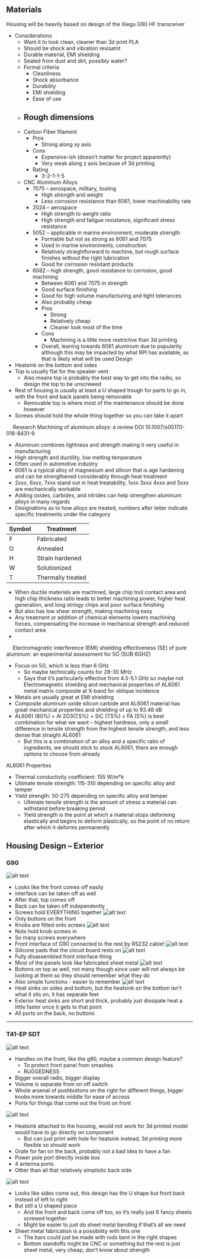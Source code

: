 ## Materials
Housing will be heavily based on design of the Xiegu G90 HF transceiver

- Considerations
    - Want it to look clean, cleaner than 3d print PLA
    - Should be shock and vibration resisatnt
	- Durable material, EMI shielding
	- Sealed from dust and dirt, possibly water?
	- Formal criteria
        - Cleanliness
        - Shock absorbance
        - Durability
        - EMI shielding
        - Ease of use
	- Rough dimensions
        - 
	- Carbon Fiber filament
        - Pros
            - Strong along xy axis
        - Cons
            - Expensive-ish (doesn’t matter for project apparently) 
            - Very weak along z axis because of 3d printing
        - Rating
            - 3-2-1-1-5
	- CNC Aluminum Alloys
	    - 7075 – aerospace, military, tooling
        	- High strength and weight
	        - Less corrosion resistance than 6061, lower machinability rate
	    - 2024 – aerospace
        	- High strength to weight ratio
	        - High strength and fatigue resistance, significant stress resistance
    	- 5052 – applicable in marine environment, moderate strength
	        - Formable but not as strong as 6061 and 7075
        	- Used in marine environments, construction
        	- Relatively straightforward to machine, but rough surface finishes without the right lubrication
        	- Good for corrosion resistant products
    	- 6082 – high strength, good resistance to corrosion, good machining
        	- Between 6061 and 7075 in strength
        	- Good surface finishing
        	- Good for high volume manufacturing and tight tolerances
        	- Also probably cheap
        	- Pros
            	- Strong
            	- Relatively cheap
            	- Cleaner look most of the time
        	- Cons
            	- Machining is a little more restrictive than 3d printing
            - Overall, leaning towards 6061 aluminum due to popularity although this may be impacted by what RPI has available, as that is likely what will be used
Design
- Heatsink on the bottom and sides
- Top is usually flat for the speaker vent
    - Also means top is probably the best way to get into the radio, so design the top to be unscrewed
- Rest of housing is usually at least a U shaped trough for parts to go in, with the front and back panels being removable
    - Removable top is where most of the maintenance should be done however
- Screws should hold the whole thing together so you can take it apart
	


 
Research
Machining of aluminum alloys: a review
DOI 10.1007/s00170-016-8431-9
-	Aluminum combines lightness and strength making it very useful in manufacturing
-	High strength and ductility, low melting temperature
-	Often used in automotive industry
-	6061 is a typical alloy of magnesium and silicon that is age hardening and can be strengthened considerably through heat treatment
-	2xxx, 6xxx, 7xxx stand out in heat treatability, 1xxx 3xxx 4xxx and 5xxx are mechanically workable
-	Adding oxides, carbides, and nitrides can help strengthen aluminum alloys in many regards
-	Designations as to how alloys are treated, numbers after letter indicate specific treatments under the category

| Symbol | Treatment |
| ------ | ----- |
| F | Fabricated |
| O	| Annealed |
| H	| Strain hardened |
| W	| Solutionized |
| T	| Thermally treated|

-	When ductile materials are machined, large chip tool contact area and high chip thickness ratio leads to better machining power, higher heat generation, and long stringy chips and poor surface finishing
-	But also has low shear strength, making machining easy
-	Any treatment or addition of chemical elements lowers machining forces, compensating the increase in mechanical strength and reduced contact area
-	
 
Electromagnetic interference (EMI) shielding effectiveness (SE) of pure aluminum: an experimental assessment for 5G (SUB 6GHZ)
-	Focus on 5G, which is less than 6 GHz
    - So maybe technically counts for 28-30 MHz
    - Says that it’s particularly effective from 4.5-5.1 GHz so maybe not
 
Electromagnetic shielding and mechanical properties of AL6061 metal matrix composite at X‑band for oblique incidence
-	Metals are usually great at EMI shielding
-	Composite aluminum oxide silicon carbide and AL6061 material has great mechanical properties and shielding of up to 93.48 dB 
-	AL6061 (80%) + Al 2O3(7.5%) + SiC (7.5%) + FA (5%) is best combination for what we want – highest hardness, only a small difference in tensile strength from the highest tensile strength, and less dense that straight AL6061
    - But this is a combination of an alloy and a specific ratio of ingredients, we should stick to stock AL6061, there are enough options to choose from already


AL6061 Properties
-	Thermal conductivity coefficient: 155 W/m*k
-	Ultimate tensile strength: 115-310 depending on specific alloy and temper
-	Yield strength: 50-275 depending on specific alloy and temper
    - Ultimate tensile strength is the amount of stress a material can withstand before breaking period
    - Yield strength is the point at which a material stops deforming elastically and begins to deform plastically, so the point of no return after which it deforms permanently



## Housing Design – Exterior
### G90
![alt text](images/g90-isometric.png)
- Looks like the front comes off easily
- interface can be taken off as well
- After that, top comes off
- Back can be taken off independently
- Screws hold EVERYTHING together
![alt text](images/g90-front-view.png)
- Only buttons on the front
- Knobs are fitted onto screws
![alt text](images/knob-mechanism.png)
- Nuts hold knob screws in
- So many screws everywhere
- Front interface of G90 connected to the rest by RS232 cable!
![alt text](images/silicone-pad.png)
- Silicone pads that the circuit board rests on
![alt text](images/front-panel-dissected.png)
- Fully disassembled front interface thing
- Most of the panels look like fabricated sheet metal
![alt text](images/front-panel-top-down.png)
- Buttons on top as well, not many though since user will not always be looking at them so they should remember what they do
- Also simple functoins - easier to remember
![alt text](images/g90-rear-view.png)
- Heat sinks on sides and bottom, but the heatsink on the bottom isn't what it sits on, it has separate feet
- Exterior heat sinks are short and thick, probably just dissipate heat a little faster once it gets to that point
- All ports on the back, no buttons
---
### T41-EP SDT

![alt text](images/t41-front-view.png)

- Handles on the front, like the g90, maybe a common design feature?
    - To protect front panel from smashes
    - RUGGEDNESS
- Bigger overall radio, bigger display
- Volume is separate from on off switch
- Whole arsenal of pushbuttons on the right for different things, bigger knobs more towards middle for ease of access
- Ports for things that come out the front on front

![alt text](images/t41-rear-view.png)

- Heatsink attached to the housing, would not work for 3d printed model would have to go directly on component
    - But can just print with hole for heatsink instead, 3d printing more flexible so should work
- Grate for fan on the back, probably not a bad idea to have a fan
- Power pole port directly inside box
- 4 antenna ports
- Other than all that relatively simplistic back side

![alt text](images/t41-no-internals.png)

- Looks like sides come out, this design has the U shape but front back instead of left to right
- But still a U shaped piece
    - And the front and back come off too, so it’s really just 6 fancy sheets screwed together
    - Might be easier to just do sheet metal bending if that’s all we need
- Sheet metal fabrication is a possibility  with this one
    - The bars could just be made with rods bent in the right shapes
    - Bottom standoffs might be CNC or something but the rest is just sheet metal, very cheap, don’t know about strength